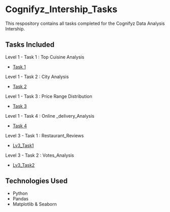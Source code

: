 # Cognifyz_Intership_Tasks
This respository contains all tasks completed for the Cognifyz Data Analysis Intership.
## Tasks Included
Level 1 - Task 1 : Top Cuisine Analysis
- <a href=https://github.com/Inzamulkhan/Cognifyz_Intership_Tasks/tree/main/Cognify_lv1_Task1>Task 1 </a>


Level 1 - Task 2 : City Analysis
- <a href=https://github.com/Inzamulkhan/Cognifyz_Intership_Tasks/tree/main/Cognify_Lv1_Task2>Task 2 </a>



Level 1 - Task 3 : Price Range Distribution
- <a href=https://github.com/Inzamulkhan/Cognifyz_Intership_Tasks/tree/main/Cognify_Lv1_Task3>Task 3 </a>

Level 1 - Task 4 : Online _delivery_Analysis
- <a href=https://github.com/Inzamulkhan/Cognifyz_Intership_Tasks/tree/main/Cognify_Lv1_Task4>Task 4</a>



Level 3 - Task 1 : Restaurant_Reviews
- <a href=https://github.com/Inzamulkhan/Cognifyz_Intership_Tasks/tree/main/Cognify_Lv3_Task1>Lv3_Task1</a>


Level 3 - Task 2 : Votes_Analysis
- <a href=https://github.com/Inzamulkhan/Cognifyz_Intership_Tasks/tree/main/Cognify_Lv3_Task2>Lv3_Task2</a>



## Technologies Used 
- Python
- Pandas
- Matplotlib & Seaborn

